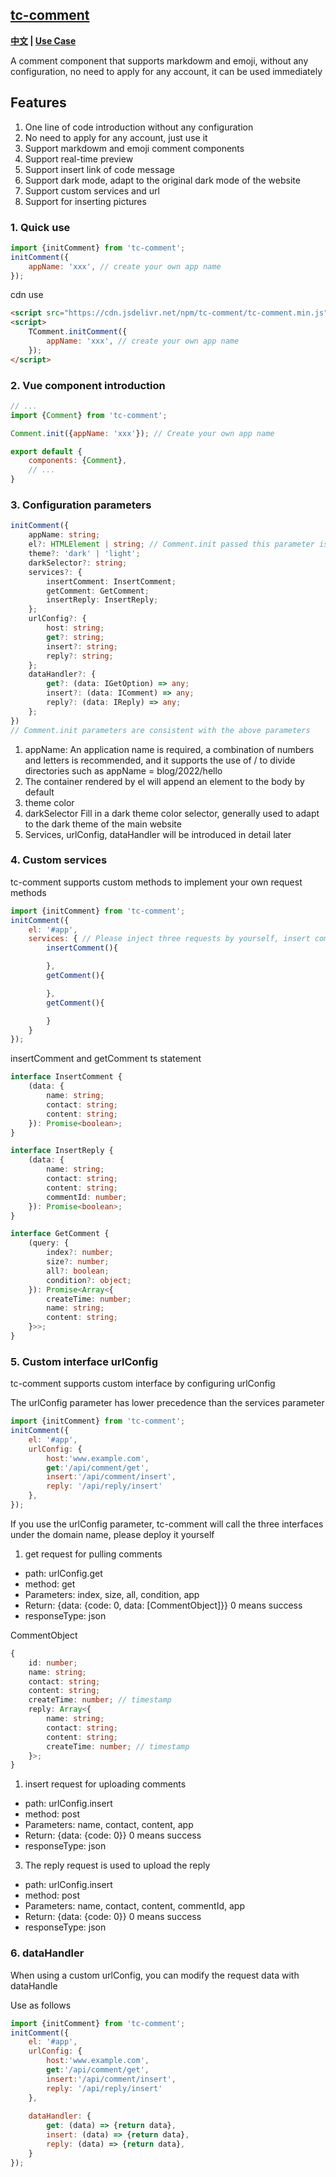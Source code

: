 ## [tc-comment](https://github.com/theajack/tc-comment)

**[中文](https://github.com/theajack/comment/blob/master/README.cn.md) | [Use Case](https://theajack.github.io/message-board/?app=tc-comment)**

A comment component that supports markdowm and emoji, without any configuration, no need to apply for any account, it can be used immediately

## Features

1. One line of code introduction without any configuration
2. No need to apply for any account, just use it
3. Support markdowm and emoji comment components
4. Support real-time preview
5. Support insert link of code message
6. Support dark mode, adapt to the original dark mode of the website
7. Support custom services and url
8. Support for inserting pictures

### 1. Quick use

```js
import {initComment} from 'tc-comment';
initComment({
    appName: 'xxx', // create your own app name
});
```

cdn use

```html
<script src="https://cdn.jsdelivr.net/npm/tc-comment/tc-comment.min.js"></script>
<script>
    TComment.initComment({
        appName: 'xxx', // create your own app name
    });
</script>
```

### 2. Vue component introduction

```js
// ...
import {Comment} from 'tc-comment';

Comment.init({appName: 'xxx'}); // Create your own app name

export default {
    components: {Comment},
    // ...
}
```

### 3. Configuration parameters

```ts
initComment({
    appName: string;
    el?: HTMLElement | string; // Comment.init passed this parameter is invalid
    theme?: 'dark' | 'light';
    darkSelector?: string;
    services?: {
        insertComment: InsertComment;
        getComment: GetComment;
        insertReply: InsertReply;
    };
    urlConfig?: {
        host: string;
        get?: string;
        insert?: string;
        reply?: string;
    };
    dataHandler?: {
        get?: (data: IGetOption) => any;
        insert?: (data: IComment) => any;
        reply?: (data: IReply) => any;
    };
})
// Comment.init parameters are consistent with the above parameters
```

1. appName: An application name is required, a combination of numbers and letters is recommended, and it supports the use of / to divide directories such as appName = blog/2022/hello
2. The container rendered by el will append an element to the body by default
3. theme color
4. darkSelector Fill in a dark theme color selector, generally used to adapt to the dark theme of the main website
5. Services, urlConfig, dataHandler will be introduced in detail later

### 4. Custom services

tc-comment supports custom methods to implement your own request methods

```js
import {initComment} from 'tc-comment';
initComment({
    el: '#app',
    services: { // Please inject three requests by yourself, insert comment, insert reply and get comment
        insertComment(){

        },
        getComment(){

        },
        getComment(){

        }
    }
});
```

insertComment and getComment ts statement

```ts
interface InsertComment {
    (data: {
        name: string;
        contact: string;
        content: string;
    }): Promise<boolean>;
}

interface InsertReply {
    (data: {
        name: string;
        contact: string;
        content: string;
        commentId: number;
    }): Promise<boolean>;
}

interface GetComment {
    (query: {
        index?: number;
        size?: number;
        all?: boolean;
        condition?: object;
    }): Promise<Array<{
        createTime: number;
        name: string;
        content: string;
    }>>;
}
```

### 5. Custom interface urlConfig

tc-comment supports custom interface by configuring urlConfig

The urlConfig parameter has lower precedence than the services parameter

```js
import {initComment} from 'tc-comment';
initComment({
    el: '#app',
    urlConfig: {
        host:'www.example.com',
        get:'/api/comment/get',
        insert:'/api/comment/insert',
        reply: '/api/reply/insert'
    },
});
```

If you use the urlConfig parameter, tc-comment will call the three interfaces under the domain name, please deploy it yourself

1. get request for pulling comments

- path: urlConfig.get
- method: get
- Parameters: index, size, all, condition, app
- Return: {data: {code: 0, data: [CommentObject]}} 0 means success
- responseType: json

CommentObject

```ts
{
    id: number;
    name: string;
    contact: string;
    content: string;
    createTime: number; // timestamp
    reply: Array<{
        name: string;
        contact: string;
        content: string;
        createTime: number; // timestamp
    }>;
}
```

1. insert request for uploading comments

- path: urlConfig.insert
- method: post
- Parameters: name, contact, content, app
- Return: {data: {code: 0}} 0 means success
- responseType: json

3. The reply request is used to upload the reply

- path: urlConfig.insert
- method: post
- Parameters: name, contact, content, commentId, app
- Return: {data: {code: 0}} 0 means success
- responseType: json

### 6. dataHandler

When using a custom urlConfig, you can modify the request data with dataHandle

Use as follows

```js
import {initComment} from 'tc-comment';
initComment({
    el: '#app',
    urlConfig: {
        host:'www.example.com',
        get:'/api/comment/get',
        insert:'/api/comment/insert',
        reply: '/api/reply/insert'
    },
    
    dataHandler: {
        get: (data) => {return data},
        insert: (data) => {return data},
        reply: (data) => {return data},
    }
});
```